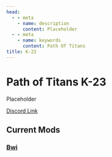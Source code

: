 ```yaml
---
head:
  - - meta
    - name: description
      content: Placeholder
  - - meta
    - name: keywords
      content: Path Of Titans
title: K-23
---
```


# Path of Titans K-23

Placeholder

[Discord Link](#)

## Current Mods

### [Bwi](./Path-of-Titans-Bwi)

